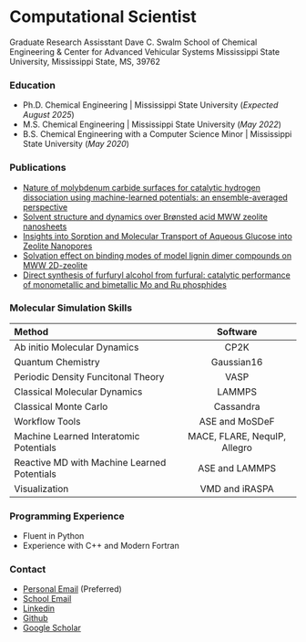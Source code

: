 # Computational Scientist

Graduate Research Assisstant
Dave C. Swalm School of Chemical Engineering & Center for Advanced Vehicular Systems
Mississippi State University, Mississippi State, MS, 39762

### Education
- Ph.D. Chemical Engineering | Mississippi State University (_Expected August 2025_)
- M.S. Chemical Engineering | Mississippi State University (_May 2022_)
- B.S. Chemical Engineering with a Computer Science Minor | Mississippi State University (_May 2020_)

### Publications
- [Nature of molybdenum carbide surfaces for catalytic hydrogen dissociation using machine-learned potentials: an ensemble-averaged perspective](https://doi.org/10.1039/D4CY01202J)
- [Solvent structure and dynamics over Brønsted acid MWW zeolite nanosheets](https://doi.org/10.1063/5.0211705)
- [Insights into Sorption and Molecular Transport of Aqueous Glucose into Zeolite Nanopores](https://doi.org/10.1021/acs.jpcb.1c10572)
- [Solvation effect on binding modes of model lignin dimer compounds on MWW 2D-zeolite](https://doi.org/10.1063/1.5112101)
- [Direct synthesis of furfuryl alcohol from furfural: catalytic performance of monometallic and bimetallic Mo and Ru phosphides](https://doi.org/10.1039/C9CY00705A)


### Molecular Simulation Skills
| Method              | Software | 
| :--------------------------------- | :------------: | 
| Ab initio Molecular Dynamics       |         CP2K   | 
| Quantum Chemistry                  |   Gaussian16   |
| Periodic Density Funcitonal Theory |  VASP          | 
| Classical Molecular Dynamics       |       LAMMPS   | 
| Classical Monte Carlo              |   Cassandra    | 
| Workflow Tools                     | ASE and MoSDeF |
| Machine Learned Interatomic Potentials | MACE, FLARE, NequIP, Allegro | 
| Reactive MD with Machine Learned Potentials | ASE and LAMMPS |
| Visualization  |   VMD and iRASPA |

### Programming Experience
- Fluent in Python
- Experience with C++ and Modern Fortran

### Contact
- [Personal Email](woodywilson001@yahoo.com) (Preferred)
- [School Email](wnw36@msstate.edu)
- [Linkedin](www.linkedin.com/in/woodrow-wilson-980490199)
- [Github](https://github.com/potus28)
- [Google Scholar](https://scholar.google.com/citations?user=MJDmPxcAAAAJ&hl=en)
